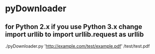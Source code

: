# pyDownloader

## for Python 2.x if you use Python 3.x change import urllib to import urllib.request as urllib

./pyDownloader.py 'http://example.com/test/example.pdf' /test/test.pdf
